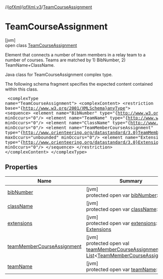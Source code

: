 //[iofXml](../../../index.md)/[iofXml.v3](../index.md)/[TeamCourseAssignment](index.md)

# TeamCourseAssignment

[jvm]\
open class [TeamCourseAssignment](index.md)

Element that connects a number of team members in a relay team to a number of courses. Teams are matched by 1) BibNumber, 2) TeamName+ClassName. <p>Java class for TeamCourseAssignment complex type. <p>The following schema fragment specifies the expected content contained within this class. <pre> &lt;complexType name="TeamCourseAssignment"&gt; &lt;complexContent&gt; &lt;restriction base="{http://www.w3.org/2001/XMLSchema}anyType"&gt; &lt;sequence&gt; &lt;element name="BibNumber" type="{http://www.w3.org/2001/XMLSchema}string" minOccurs="0"/&gt; &lt;element name="TeamName" type="{http://www.w3.org/2001/XMLSchema}string" minOccurs="0"/&gt; &lt;element name="ClassName" type="{http://www.w3.org/2001/XMLSchema}string" minOccurs="0"/&gt; &lt;element name="TeamMemberCourseAssignment" type="{http://www.orienteering.org/datastandard/3.0}TeamMemberCourseAssignment" maxOccurs="unbounded" minOccurs="0"/&gt; &lt;element name="Extensions" type="{http://www.orienteering.org/datastandard/3.0}Extensions" minOccurs="0"/&gt; &lt;/sequence&gt; &lt;/restriction&gt; &lt;/complexContent&gt; &lt;/complexType&gt; </pre>

## Properties

| Name | Summary |
|---|---|
| [bibNumber](bib-number.md) | [jvm]<br>protected open var [bibNumber](bib-number.md): [String](https://docs.oracle.com/javase/8/docs/api/java/lang/String.html) |
| [className](class-name.md) | [jvm]<br>protected open var [className](class-name.md): [String](https://docs.oracle.com/javase/8/docs/api/java/lang/String.html) |
| [extensions](extensions.md) | [jvm]<br>protected open var [extensions](extensions.md): [Extensions](../-extensions/index.md) |
| [teamMemberCourseAssignment](team-member-course-assignment.md) | [jvm]<br>protected open val [teamMemberCourseAssignment](team-member-course-assignment.md): [List](https://docs.oracle.com/javase/8/docs/api/java/util/List.html)<[TeamMemberCourseAssignment](../-team-member-course-assignment/index.md)> |
| [teamName](team-name.md) | [jvm]<br>protected open var [teamName](team-name.md): [String](https://docs.oracle.com/javase/8/docs/api/java/lang/String.html) |
